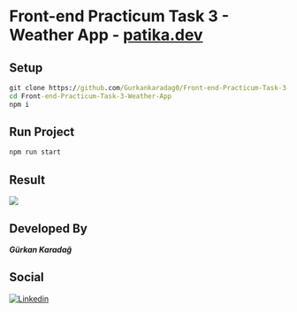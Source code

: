 # Front-end Practicum Task 3 - Weather App - [patika.dev](https://www.patika.dev/bootcamp/fmss-bilisim-front-end-practicum)

## Setup
```cmd
git clone https://github.com/Gurkankaradag0/Front-end-Practicum-Task-3-Weather-App.git
cd Front-end-Practicum-Task-3-Weather-App
npm i
```

## Run Project
```cmd
npm run start
```

## Result
![](https://i.imgur.com/09Lo2ws.gif)

## Developed By
***Gürkan Karadağ***

## Social
[![Linkedin](https://img.shields.io/badge/linkedin-%230077B5.svg?&style=for-the-badge&logo=linkedin&logoColor=white)](https://www.linkedin.com/in/g%C3%BCrkan-karada%C4%9F-bb0243205/)